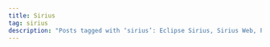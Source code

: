 ```yaml
---
title: Sirius
tag: sirius
description: "Posts tagged with ‘sirius’: Eclipse Sirius, Sirius Web, Papyrus Web, and related MBSE topics."
---
```

